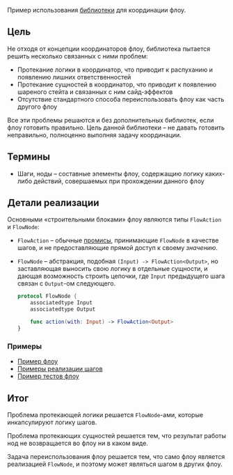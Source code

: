 Пример использования [библиотеки](FlowKitSampleApp/Sources/FlowKit) для координации флоу.

## Цель

Не отходя от концепции координаторов флоу, библиотека пытается решить несколько связанных с ними проблем:

- Протекание логики в координатор, что приводит к распуханию и появлению лишних ответственностей
- Протекание сущностей в координатор, что приводит к появлению шареного стейта и связанных с ним сайд-эффектов
- Отсутствие стандартного способа переиспользовать флоу как часть другого флоу

Все эти проблемы решаются и без дополнительных библиотек, если флоу готовить правильно. Цель данной библиотеки – не давать готовить неправильно, полноценно выполняя задачу координации.

## Термины

- Шаги, ноды – составные элементы флоу, содержащию логику каких-либо действий, совершаемых при прохождении данного флоу

## Детали реализации

Основными «строительными блоками» флоу являются типы `FlowAction` и `FlowNode`:

- `FlowAction` – обычные [промисы](https://en.wikipedia.org/wiki/Futures_and_promises), принимающие `FlowNode` в качестве шагов, и не предоставляющие прямой доступ к своему *значению*.

- `FlowNode` – абстракция, подобная `(Input) -> FlowAction<Output>`, но заставляющая выносить свою логику в отдельные сущности, и дающая возможность строить цепочки, где `Input` предыдущего шага связан с `Output`-ом следующего.

    ```swift
    protocol FlowNode {
        associatedtype Input
        associatedtype Output

        func action(with: Input) -> FlowAction<Output>
    }
    ```

### Примеры

- [Пример флоу](FlowKitSampleApp/Sources/TransferFlowFeature/Public/TransferFlow.swift)
- [Примеры реализации шагов](FlowKitSampleApp/Sources/TransferFlowFeature/Internal/Nodes)
- [Пример тестов флоу](FlowKitSampleApp/Tests/TransferFlowFeatureTests)

## Итог

Проблема протекающей логики решается `FlowNode`-ами, которые инкапсулируют логику шагов.

Проблема протекающих сущностей решается тем, что результат работы нод не возвращается во флоу ни в каком виде.

Задача переиспользования флоу решается тем, что само флоу является реализацией `FlowNode`, и поэтому может являться шагом в других флоу.
